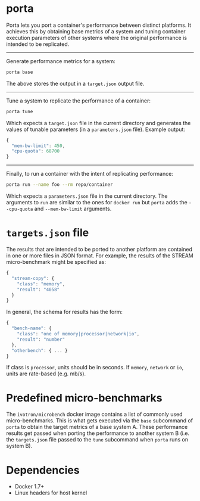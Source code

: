 # porta

Porta lets you port a container's performance between distinct 
platforms. It achieves this by obtaining base metrics of a system and 
tuning container execution parameters of other systems where the 
original performance is intended to be replicated.

--------

Generate performance metrics for a system:

```bash
porta base
```

The above stores the output in a `target.json` output file.

--------

Tune a system to replicate the performance of a container:

```bash
porta tune
```

Which expects a `target.json` file in the current directory and 
generates the values of tunable parameters (in a `parameters.json` 
file). Example output:

```javascript
{
  "mem-bw-limit": 450,
  "cpu-quota": 68700
}
```

--------

Finally, to run a container with the intent of replicating 
performance:

```bash
porta run --name foo --rm repo/container
```

Which expects a `parameters.json` file in the current directory. The 
arguments to `run` are similar to the ones for `docker run` but 
`porta` adds the `--cpu-quota` and `--mem-bw-limit` arguments.

# `targets.json` file

The results that are intended to be ported to another platform are 
contained in one or more files in JSON format. For example, the 
results of the STREAM micro-benchmark might be specified as:

```javascript
{
  "stream-copy": {
    "class": "memory",
    "result": "4058"
  }
}
```

In general, the schema for results has the form:

```javascript
{
  "bench-name": {
    "class": "one of memory|processor|network|io",
    "result": "number"
  },
  "otherbench": { ... }
}
```

If class is `processor`, units should be in seconds. If `memory`, 
`network` or `io`, units are rate-based (e.g. mb/s).

# Predefined micro-benchmarks

The `ivotron/microbench` docker image contains a list of commonly used 
micro-benchmarks. This is what gets executed via the `base` subcommand 
of `porta` to obtain the target metrics of a base system A. These 
performance results get passed when porting the performance to another 
system B (i.e. the `targets.json` file passed to the `tune` subcommand 
when `porta` runs on system B).

<!--
## Adding new benchmarks

Porta relies on docker, so adding a new benchmark means creating a 
docker image that executes one or more benchmarks and prints to 
`stdout` results in the JSON format shown above. Once an image that 
follows this convention is defined, one can copy the `microbench.yml` 
file and modify it accordingly. In order to have `porta` use this, use 
the `--file` flag of the `base` command.
-->

# Dependencies

  * Docker 1.7+
  * Linux headers for host kernel
